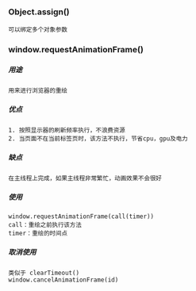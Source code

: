 ### Object.assign()
    可以绑定多个对象参数
### window.requestAnimationFrame()
##### 用途
    用来进行浏览器的重绘
##### 优点
    1. 按照显示器的刷新频率执行，不浪费资源
    2. 当页面不在当前标签页时，该方法不执行，节省cpu，gpu及电力
##### 缺点
    在主线程上完成，如果主线程非常繁忙，动画效果不会很好
##### 使用
    window.requestAnimationFrame(call(timer))
    call：重绘之前执行该方法
    timer：重绘的时间点
##### 取消使用
    类似于 clearTimeout()
    window.cancelAnimationFrame(id)